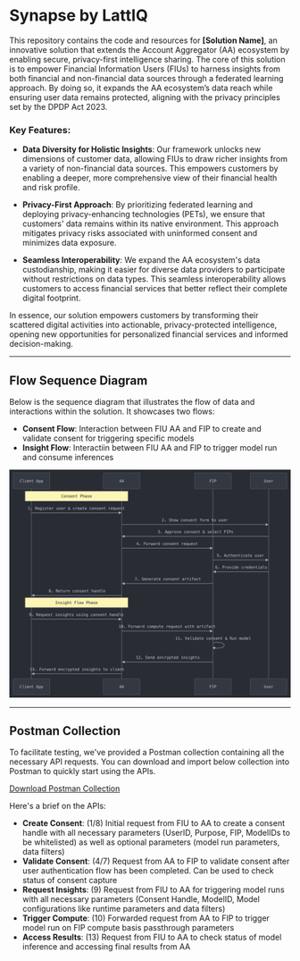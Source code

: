 # Synapse by LattIQ
This repository contains the code and resources for **[Solution Name]**, an innovative solution that extends the Account Aggregator (AA) ecosystem by enabling secure, privacy-first intelligence sharing. The core of this solution is to empower Financial Information Users (FIUs) to harness insights from both financial and non-financial data sources through a federated learning approach. By doing so, it expands the AA ecosystem’s data reach while ensuring user data remains protected, aligning with the privacy principles set by the DPDP Act 2023.

### Key Features:
- **Data Diversity for Holistic Insights**: 
Our framework unlocks new dimensions of customer data, allowing FIUs to draw richer insights from a variety of non-financial data sources. This empowers customers by enabling a deeper, more comprehensive view of their financial health and risk profile.

- **Privacy-First Approach**: 
By prioritizing federated learning and deploying privacy-enhancing technologies (PETs), we ensure that customers' data remains within its native environment. This approach mitigates privacy risks associated with uninformed consent and minimizes data exposure.

- **Seamless Interoperability**: 
We expand the AA ecosystem's data custodianship, making it easier for diverse data providers to participate without restrictions on data types. This seamless interoperability allows customers to access financial services that better reflect their complete digital footprint.

In essence, our solution empowers customers by transforming their scattered digital activities into actionable, privacy-protected intelligence, opening new opportunities for personalized financial services and informed decision-making.

---

## Flow Sequence Diagram

Below is the sequence diagram that illustrates the flow of data and interactions within the solution. It showcases two flows:
- **Consent Flow**: Interaction between FIU AA and FIP to create and validate consent for triggering specific models
- **Insight Flow**: Interactiin between FIU AA and FIP to trigger model run and consume inferences

![Flow Sequence Diagram](./images/flow-sequence-diagram.png)

---

## Postman Collection

To facilitate testing, we've provided a Postman collection containing all the necessary API requests. You can download and import below collection into Postman to quickly start using the APIs.

[Download Postman Collection](https://drive.google.com/drive/folders/117EakFnYrzLqLnBA2LdmrZS01tMOXl3S?usp=drive_link)

Here's a brief on the APIs:
- **Create Consent**: (1/8) Initial request from FIU to AA to create a consent handle with all necessary parameters (UserID, Purpose, FIP, ModelIDs to be whitelisted) as well as optional parameters (model run parameters, data filters)
- **Validate Consent**: (4/7) Request from AA to FIP to validate consent after user authentication flow has been completed. Can be used to check status of consent capture
- **Request Insights**: (9) Request from FIU to AA for triggering model runs with all necessary parameters (Consent Handle, ModelID, Model configurations like runtime parameters and data filters)
- **Trigger Compute**: (10) Forwarded request from AA to FIP to trigger model run on FIP compute basis passthrough parameters
- **Access Results**: (13) Request from FIU to AA to check status of model inference and accessing final results from AA
